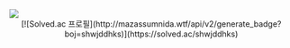 <img src="https://capsule-render.vercel.app/api?type=waving&color=auto&height=300&section=header&text=Welcome!%20&fontSize=90" />

<div align="center">
  [![Solved.ac
프로필](http://mazassumnida.wtf/api/v2/generate_badge?boj=shwjddhks)](https://solved.ac/shwjddhks)
</div>



<!--
**jwnnoh/jwnnoh** is a ✨ _special_ ✨ repository because its `README.md` (this file) appears on your GitHub profile.

Here are some ideas to get you started:

- 🔭 I’m currently working on ...
- 🌱 I’m currently learning ...
- 👯 I’m looking to collaborate on ...
- 🤔 I’m looking for help with ...
- 💬 Ask me about ...
- 📫 How to reach me: ...
- 😄 Pronouns: ...
- ⚡ Fun fact: ...
-->
